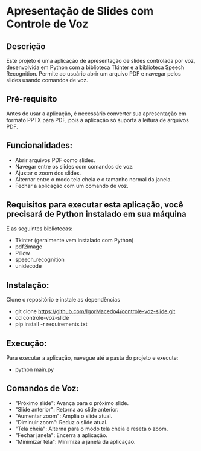 # Apresentação de Slides com Controle de Voz

## Descrição
Este projeto é uma aplicação de apresentação de slides controlada por voz, desenvolvida em Python 
com a biblioteca Tkinter e a biblioteca Speech Recognition.
Permite ao usuário abrir um arquivo PDF e navegar pelos slides usando comandos de voz.

## Pré-requisito
Antes de usar a aplicação, é necessário converter sua apresentação em formato PPTX para PDF, pois a aplicação
só suporta a leitura de arquivos PDF.

## Funcionalidades:
- Abrir arquivos PDF como slides.
- Navegar entre os slides com comandos de voz.
- Ajustar o zoom dos slides.
- Alternar entre o modo tela cheia e o tamanho normal da janela.
- Fechar a aplicação com um comando de voz.

## Requisitos para executar esta aplicação, você precisará de Python instalado em sua máquina
E as seguintes bibliotecas:
- Tkinter (geralmente vem instalado com Python)
- pdf2image
- Pillow
- speech_recognition
- unidecode

## Instalação:
Clone o repositório e instale as dependências
- git clone https://github.com/IgorMacedo4/controle-voz-slide.git
- cd controle-voz-slide
- pip install -r requirements.txt

## Execução:
Para executar a aplicação, navegue até a pasta do projeto e execute:
- python main.py

## Comandos de Voz:
- "Próximo slide": Avança para o próximo slide.
- "Slide anterior": Retorna ao slide anterior.
- "Aumentar zoom": Amplia o slide atual.
- "Diminuir zoom": Reduz o slide atual.
- "Tela cheia": Alterna para o modo tela cheia e reseta o zoom.
- "Fechar janela": Encerra a aplicação.
- "Minimizar tela": Minimiza a janela da aplicação.
